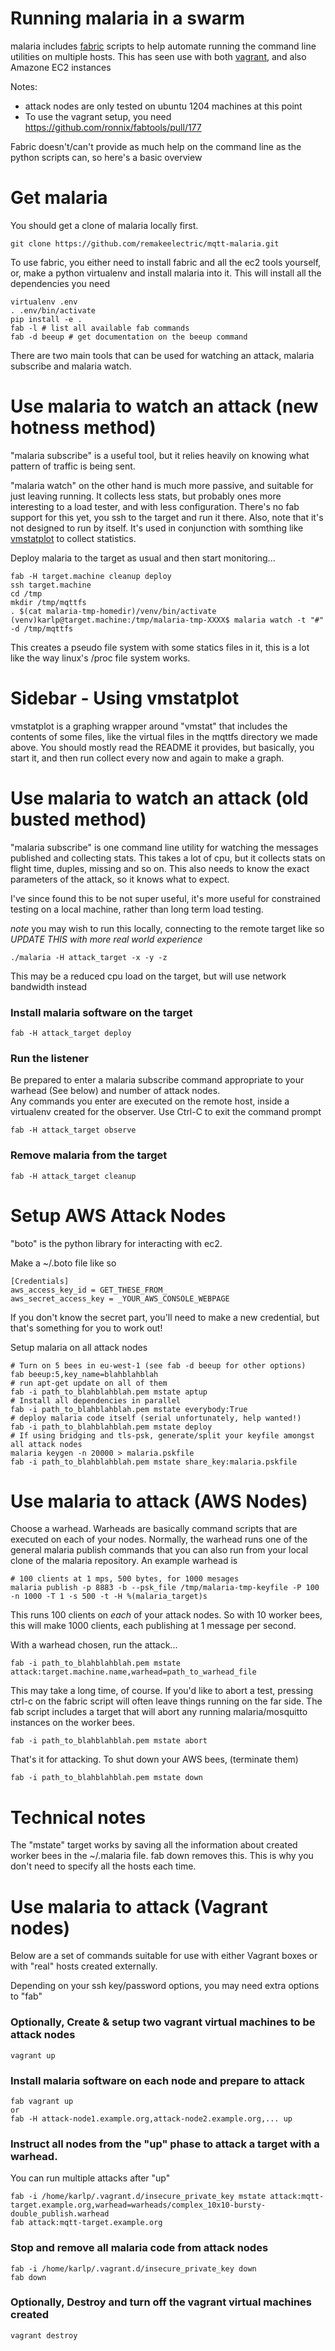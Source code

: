 Running malaria in a swarm
==========================

malaria includes [fabric](http://docs.fabfile.org/) scripts to help automate
running the command line utilities on multiple hosts.  This has seen use with
both [vagrant](http://www.vagrantup.com/), and also Amazone EC2 instances

Notes:
* attack nodes are only tested on ubuntu 1204 machines at this point
* To use the vagrant setup, you need https://github.com/ronnix/fabtools/pull/177

Fabric doesn't/can't provide as much help on the command line as the python
scripts can, so here's a basic overview

Get malaria
===========
You should get a clone of malaria locally first.

    git clone https://github.com/remakeelectric/mqtt-malaria.git

To use fabric, you either need to install fabric and all the ec2 tools
yourself, or, make a python virtualenv and install malaria into it.  This
will install all the dependencies you need

```
virtualenv .env
. .env/bin/activate
pip install -e .
fab -l # list all available fab commands
fab -d beeup # get documentation on the beeup command
```


There are two main tools that can be used for watching an attack, 
malaria subscribe and malaria watch.

Use malaria to watch an attack (new hotness method)
==================================================
"malaria subscribe" is a useful tool, but it relies heavily on knowing what
pattern of traffic is being sent.

"malaria watch" on the other hand is much more passive, and suitable for just
leaving running.  It collects less stats, but probably ones more interesting
to a load tester, and with less configuration.  There's no fab support for
this yet, you ssh to the target and run it there.  Also, note that it's not
designed to run by itself.  It's used in conjunction with somthing like 
[vmstatplot](https://github.com/remakeelectric/VmstatPlot) to collect
statistics.

Deploy malaria to the target as usual and then start monitoring...

```
fab -H target.machine cleanup deploy
ssh target.machine
cd /tmp
mkdir /tmp/mqttfs
. $(cat malaria-tmp-homedir)/venv/bin/activate
(venv)karlp@target.machine:/tmp/malaria-tmp-XXXX$ malaria watch -t "#" -d /tmp/mqttfs
```

This creates a pseudo file system with some statics files in it, this is a
lot like the way linux's /proc file system works.

Sidebar - Using vmstatplot
=========================
vmstatplot is a graphing wrapper around "vmstat" that includes the contents of
some files, like the virtual files in the mqttfs directory we made above.
You should mostly read the README it provides, but basically, you start it,
and then run collect every now and again to make a graph.


Use malaria to watch an attack (old busted method)
==============================
"malaria subscribe" is one command line utility for watching the
messages published and collecting stats.  This takes a lot of cpu, but it
collects stats on flight time, duples, missing and so on.  This also needs
to know the exact parameters of the attack, so it knows what to expect.

I've since found this to be not super useful, it's more useful for
constrained testing on a local machine, rather than long term load testing.

*note* you may wish to run this locally, connecting to the remote target
like so *UPDATE THIS with more real world experience*

    ./malaria -H attack_target -x -y -z

This may be a reduced cpu load on the target, but will use network bandwidth instead

### Install malaria software on the target

    fab -H attack_target deploy

### Run the listener

Be prepared to enter a malaria subscribe command appropriate to your warhead
(See below) and number of attack nodes.  
Any commands you enter are executed on the remote host, inside a virtualenv
created for the observer. Use Ctrl-C to exit the command prompt

    fab -H attack_target observe 


### Remove malaria from the target

    fab -H attack_target cleanup

Setup AWS Attack Nodes
==========================
"boto" is the python library for interacting with ec2.

Make a ~/.boto file like so
```
[Credentials]
aws_access_key_id = GET_THESE_FROM_
aws_secret_access_key = _YOUR_AWS_CONSOLE_WEBPAGE
```
If you don't know the secret part, you'll need to make a new credential, but
that's something for you to work out!

Setup malaria on all attack nodes
```
# Turn on 5 bees in eu-west-1 (see fab -d beeup for other options)
fab beeup:5,key_name=blahblahblah
# run apt-get update on all of them
fab -i path_to_blahblahblah.pem mstate aptup
# Install all dependencies in parallel
fab -i path_to_blahblahblah.pem mstate everybody:True
# deploy malaria code itself (serial unfortunately, help wanted!)
fab -i path_to_blahblahblah.pem mstate deploy
# If using bridging and tls-psk, generate/split your keyfile amongst all attack nodes
malaria keygen -n 20000 > malaria.pskfile
fab -i path_to_blahblahblah.pem mstate share_key:malaria.pskfile
```


Use malaria to attack (AWS Nodes)
=================================

Choose a warhead.  Warheads are basically command scripts that are executed on
each of your nodes.  Normally, the warhead runs one of the general malaria
publish commands that you can also run from your local clone of the malaria
repository.  An example warhead is
```
# 100 clients at 1 mps, 500 bytes, for 1000 mesages
malaria publish -p 8883 -b --psk_file /tmp/malaria-tmp-keyfile -P 100 -n 1000 -T 1 -s 500 -t -H %(malaria_target)s
```

This runs 100 clients on _each_ of your attack nodes.  So with 10 worker bees,
this will make 1000 clients, each publishing at 1 message per second.

With a warhead chosen, run the attack...
```
fab -i path_to_blahblahblah.pem mstate attack:target.machine.name,warhead=path_to_warhead_file
```

This may take a long time, of course.  If you'd like to abort a test, pressing
ctrl-c on the fabric script will often leave things running on the far side.
The fab script includes a target that will abort any running malaria/mosquitto
instances on the worker bees.

```
fab -i path_to_blahblahblah.pem mstate abort
```

That's it for attacking.  To shut down your AWS bees, (terminate them)
```
fab -i path_to_blahblahblah.pem mstate down
```

Technical notes
===============
The "mstate" target works by saving all the information about created worker
bees in the ~/.malaria file.  fab down removes this.  This is why you don't
need to specify all the hosts each time.

Use malaria to attack (Vagrant nodes)
====================================
Below are a set of commands suitable for use with either Vagrant boxes
or with "real" hosts created externally.

Depending on your ssh key/password options, you may need extra options
to "fab"

### Optionally, Create & setup two vagrant virtual machines to be attack nodes

    vagrant up

### Install malaria software on each node and prepare to attack

    fab vagrant up
    or
    fab -H attack-node1.example.org,attack-node2.example.org,... up

### Instruct all nodes from the "up" phase to attack a target with a warhead.
You can run multiple attacks after "up"

    fab -i /home/karlp/.vagrant.d/insecure_private_key mstate attack:mqtt-target.example.org,warhead=warheads/complex_10x10-bursty-double_publish.warhead
    fab attack:mqtt-target.example.org

### Stop and remove all malaria code from attack nodes

    fab -i /home/karlp/.vagrant.d/insecure_private_key down
    fab down

### Optionally, Destroy and turn off the vagrant virtual machines created

    vagrant destroy

